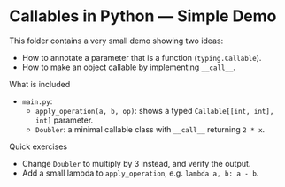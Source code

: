 # Callables in Python — Simple Demo

This folder contains a very small demo showing two ideas:

- How to annotate a parameter that is a function (`typing.Callable`).
- How to make an object callable by implementing `__call__`.

What is included

- `main.py`:
  - `apply_operation(a, b, op)`: shows a typed `Callable[[int, int], int]` parameter.
  - `Doubler`: a minimal callable class with `__call__` returning `2 * x`.

Quick exercises

- Change `Doubler` to multiply by 3 instead, and verify the output.
- Add a small lambda to `apply_operation`, e.g. `lambda a, b: a - b`.